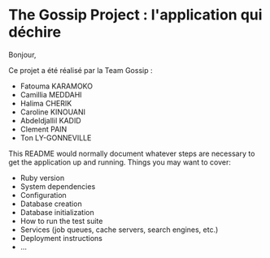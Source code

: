 # The Gossip Project : l'application qui déchire

Bonjour,

Ce projet a été réalisé par la Team Gossip :

- Fatouma KARAMOKO
- Camillia MEDDAHI
- Halima CHERIK
- Caroline KINOUANI
- Abdeldjallil KADID
- Clement PAIN
- Ton LY-GONNEVILLE



This README would normally document whatever steps are necessary to get the
application up and running.
Things you may want to cover:
* Ruby version
* System dependencies
* Configuration
* Database creation
* Database initialization
* How to run the test suite
* Services (job queues, cache servers, search engines, etc.)
* Deployment instructions
* ...
